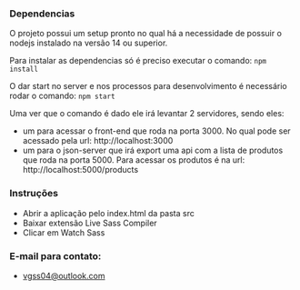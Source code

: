 ### Dependencias

O projeto possui um setup pronto no qual há a necessidade de possuir o nodejs instalado na versão 14 ou superior.

Para instalar as dependencias só é preciso executar o comando: `npm install`

O dar start no server e nos processos para desenvolvimento é necessário rodar o comando: `npm start `

Uma ver que o comando é dado ele irá levantar 2 servidores, sendo eles:
 - um para acessar o front-end que roda na porta 3000. No qual pode ser acessado pela url: http://localhost:3000
 - um para o json-server que irá export uma api com a lista de produtos que roda na porta 5000. Para acessar os produtos é na url:  http://localhost:5000/products

### Instruções

- Abrir a aplicação pelo index.html da pasta src
- Baixar extensão Live Sass Compiler
- Clicar em Watch Sass

### E-mail para contato:
- vgss04@outlook.com

